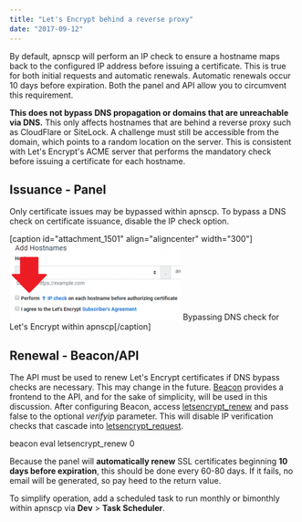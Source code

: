 ```yaml
---
title: "Let's Encrypt behind a reverse proxy"
date: "2017-09-12"
---
```


By default, apnscp will perform an IP check to ensure a hostname maps back to the configured IP address before issuing a certificate. This is true for both initial requests and automatic renewals. Automatic renewals occur 10 days before expiration. Both the panel and API allow you to circumvent this requirement.

**This does not bypass DNS propagation or domains that are unreachable via DNS.** This only affects hostnames that are behind a reverse proxy such as CloudFlare or SiteLock. A challenge must still be accessible from the domain, which points to a random location on the server. This is consistent with Let's Encrypt's ACME server that performs the mandatory check before issuing a certificate for each hostname.

## Issuance - Panel

Only certificate issues may be bypassed within apnscp. To bypass a DNS check on certificate issuance, disable the IP check option.

\[caption id="attachment\_1501" align="aligncenter" width="300"\][![](images/bypass-le-check-300x134.png)](https://kb.apiscp.com/wp-content/uploads/2017/09/bypass-le-check.png) Bypassing DNS check for Let's Encrypt within apnscp\[/caption\]

## Renewal - Beacon/API

The API must be used to renew Let's Encrypt certificates if DNS bypass checks are necessary. This may change in the future. [Beacon](https://kb.apiscp.com/control-panel/scripting-with-beacon/) provides a frontend to the API, and for the sake of simplicity, will be used in this discussion. After configuring Beacon, access [letsencrypt\_renew](http://api.apiscp.com/source-class-Letsencrypt_Module.html) and pass false to the optional _verifyip_ parameter. This will disable IP verification checks that cascade into [letsencrypt\_request](http://api.apiscp.com/source-class-Letsencrypt_Module.html).

beacon eval letsencrypt\_renew 0

Because the panel will **automatically renew** SSL certificates beginning **10 days before expiration**, this should be done every 60-80 days. If it fails, no email will be generated, so pay heed to the return value.

To simplify operation, add a scheduled task to run monthly or bimonthly within apnscp via **Dev** > **Task Scheduler**.

